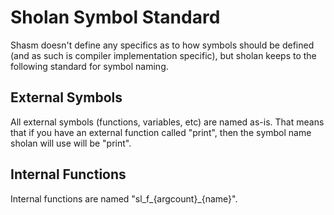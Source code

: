 # Sholan Symbol Standard

Shasm doesn't define any specifics as to how symbols should be defined (and as such is compiler
implementation specific), but sholan keeps to the following standard for symbol naming.

## External Symbols

All external symbols (functions, variables, etc) are named as-is. That means that if you have an
external function called "print", then the symbol name sholan will use will be "print".

## Internal Functions

Internal functions are named "sl_f_{argcount}_{name}".